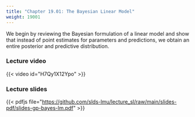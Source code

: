 ```yaml
---
title: "Chapter 19.01: The Bayesian Linear Model"
weight: 19001
---
```

We begin by reviewing the Bayesian formulation of a linear model and show that instead of point estimates for parameters and predictions, we obtain an entire posterior and predictive distribution.

<!--more-->

### Lecture video

{{< video id="H7Qy1X12Ypo" >}}

### Lecture slides

{{< pdfjs file="https://github.com/slds-lmu/lecture_sl/raw/main/slides-pdf/slides-gp-bayes-lm.pdf" >}}
